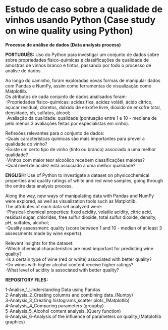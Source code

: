 # Estudo de caso sobre a qualidade de vinhos usando Python (Case study on wine quality using Python)

<b> Processo de análise de dados (Data analysis process) </b> 

<b>PORTUGUÊS:</b>  Uso do Python para investigar um conjunto de dados sobre sobre propriedades físico-químicas e classificações de qualidade de amostras de vinhos branco e tintos, passando por todo o processo de análise de dados.

Ao longo do caminho, foram exploradas novas formas de manipular dados com Pandas e NumPy, assim como ferramentas de visualização como Matplotlib.<br> 
Os atributos de cada conjunto de dados analisados foram:<br> 
-Propriedades físico-químicas: acidez fixa, acidez volátil, ácido cítrico, açúcar residual, cloretos, dióxido de enxofre livre, dióxido de enxofre total, densidade, ph, sulfatos, álcool;<br> 
-Avaliação da qualidade: qualidade (pontuação entre 1 e 10 - mediana de pelo menos 3 avaliações feitas por especialistas em vinho).<br> 

Reflexões relevantes para o conjunto de dados:<br> 
-Quais característcas químicas são mais importantes para prever a qualidade do vinho?<br> 
-Existe um certo tipo de vinho (tinto ou branco) associado a uma melhor qualidade?<br> 
-Vinhos com maior teor alcoólico recebem classificações maiores?<br> 
-Qual nível de acidez está associado a uma melhor qualidade?<br> 


<b>ENGLISH:</b>  Use of Python to investigate a dataset on physicochemical properties and quality ratings of white and red wine samples, going through the entire data analysis process.<br> 

Along the way, new ways of manipulating data with Pandas and NumPy were explored, as well as visualization tools such as Matplotlib.<br> 
The attributes of each data set analyzed were:<br> 
-Physical-chemical properties: fixed acidity, volatile acidity, citric acid, residual sugar, chlorides, free sulfur dioxide, total sulfur dioxide, density, pH, sulfates, alcohol;<br> 
-Quality assessment: quality (score between 1 and 10 - median of at least 3 assessments made by wine experts).<br> 

Relevant insights for the dataset:<br> 
-Which chemical characteristics are most important for predicting wine quality?<br> 
-Is a certain type of wine (red or white) associated with better quality?<br> 
-Do wines with higher alcohol content receive higher ratings?<br> 
-What level of acidity is associated with better quality?<br> 


<b>REPOSITORY FILES:</b> 

1-Análise_1_Understanding Data using Pandas<br> 
2-Analysis_2_Creating columns and combining data_(Numpy)<br> 
3-Analysis_3_Creating histograms_scatter plots_(Matplotlib)<br> 
4-Analysis_4_Comparing parameters (groupby)<br> 
5-Analysis_5_Alcohol content analysis_(Query function)<br> 
6-Analysis_6-Analysis of the influence of parameters on quality_(Matplotlib graphics)<br> 

